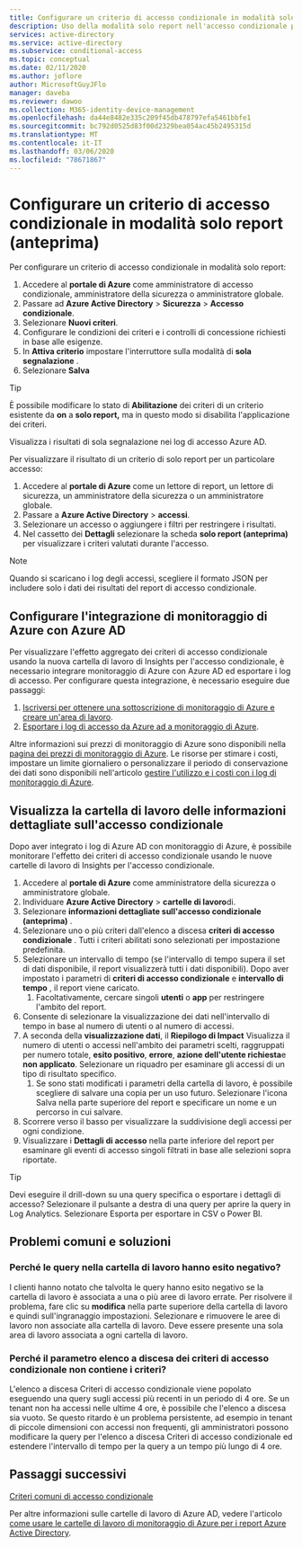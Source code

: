 ```yaml
---
title: Configurare un criterio di accesso condizionale in modalità solo report-Azure Active Directory
description: Uso della modalità solo report nell'accesso condizionale per facilitare l'adozione
services: active-directory
ms.service: active-directory
ms.subservice: conditional-access
ms.topic: conceptual
ms.date: 02/11/2020
ms.author: joflore
author: MicrosoftGuyJFlo
manager: daveba
ms.reviewer: dawoo
ms.collection: M365-identity-device-management
ms.openlocfilehash: da44e8482e335c209f45db478797efa5461bbfe1
ms.sourcegitcommit: bc792d0525d83f00d2329bea054ac45b2495315d
ms.translationtype: MT
ms.contentlocale: it-IT
ms.lasthandoff: 03/06/2020
ms.locfileid: "78671867"
---
```

# <a name="configure-a-conditional-access-policy-in-report-only-mode-preview"></a>Configurare un criterio di accesso condizionale in modalità solo report (anteprima)

Per configurare un criterio di accesso condizionale in modalità solo report:

1. Accedere al **portale di Azure** come amministratore di accesso condizionale, amministratore della sicurezza o amministratore globale.
1. Passare ad **Azure Active Directory** > **Sicurezza** > **Accesso condizionale**.
1. Selezionare **Nuovi criteri**.
1. Configurare le condizioni dei criteri e i controlli di concessione richiesti in base alle esigenze.
1. In **Attiva criterio** impostare l'interruttore sulla modalità di **sola segnalazione** .
1. Selezionare **Salva**

> [!TIP]
> È possibile modificare lo stato di **Abilitazione** dei criteri di un criterio esistente da **on** a **solo report,** ma in questo modo si disabilita l'applicazione dei criteri. 

Visualizza i risultati di sola segnalazione nei log di accesso Azure AD.

Per visualizzare il risultato di un criterio di solo report per un particolare accesso:

1. Accedere al **portale di Azure** come un lettore di report, un lettore di sicurezza, un amministratore della sicurezza o un amministratore globale.
1. Passare a **Azure Active Directory** > **accessi**.
1. Selezionare un accesso o aggiungere i filtri per restringere i risultati.
1. Nel cassetto dei **Dettagli** selezionare la scheda **solo report (anteprima)** per visualizzare i criteri valutati durante l'accesso.

> [!NOTE]
> Quando si scaricano i log degli accessi, scegliere il formato JSON per includere solo i dati dei risultati del report di accesso condizionale.

## <a name="set-up-azure-monitor-integration-with-azure-ad"></a>Configurare l'integrazione di monitoraggio di Azure con Azure AD

Per visualizzare l'effetto aggregato dei criteri di accesso condizionale usando la nuova cartella di lavoro di Insights per l'accesso condizionale, è necessario integrare monitoraggio di Azure con Azure AD ed esportare i log di accesso. Per configurare questa integrazione, è necessario eseguire due passaggi: 

1. [Iscriversi per ottenere una sottoscrizione di monitoraggio di Azure e creare un'area di lavoro](/azure/azure-monitor/learn/quick-create-workspace).
1. [Esportare i log di accesso da Azure ad a monitoraggio di Azure](/azure/active-directory/reports-monitoring/howto-integrate-activity-logs-with-log-analytics).

Altre informazioni sui prezzi di monitoraggio di Azure sono disponibili nella [pagina dei prezzi di monitoraggio di Azure](https://azure.microsoft.com/pricing/details/monitor/). Le risorse per stimare i costi, impostare un limite giornaliero o personalizzare il periodo di conservazione dei dati sono disponibili nell'articolo [gestire l'utilizzo e i costi con i log di monitoraggio di Azure](../../azure-monitor/platform/manage-cost-storage.md#estimating-the-costs-to-manage-your-environment).

## <a name="view-conditional-access-insights-workbook"></a>Visualizza la cartella di lavoro delle informazioni dettagliate sull'accesso condizionale

Dopo aver integrato i log di Azure AD con monitoraggio di Azure, è possibile monitorare l'effetto dei criteri di accesso condizionale usando le nuove cartelle di lavoro di Insights per l'accesso condizionale.

1. Accedere al **portale di Azure** come amministratore della sicurezza o amministratore globale.
1. Individuare **Azure Active Directory** > **cartelle di lavoro**di.
1. Selezionare **informazioni dettagliate sull'accesso condizionale (anteprima)** .
1. Selezionare uno o più criteri dall'elenco a discesa **criteri di accesso condizionale** . Tutti i criteri abilitati sono selezionati per impostazione predefinita.
1. Selezionare un intervallo di tempo (se l'intervallo di tempo supera il set di dati disponibile, il report visualizzerà tutti i dati disponibili). Dopo aver impostato i parametri di **criteri di accesso condizionale** e **intervallo di tempo** , il report viene caricato.
   1. Facoltativamente, cercare singoli **utenti** o **app** per restringere l'ambito del report.
1. Consente di selezionare la visualizzazione dei dati nell'intervallo di tempo in base al numero di utenti o al numero di accessi.
1. A seconda della **visualizzazione dati**, il **Riepilogo di Impact** Visualizza il numero di utenti o accessi nell'ambito dei parametri scelti, raggruppati per numero totale, **esito positivo**, **errore**, **azione dell'utente richiesta**e **non applicato**. Selezionare un riquadro per esaminare gli accessi di un tipo di risultato specifico. 
   1. Se sono stati modificati i parametri della cartella di lavoro, è possibile scegliere di salvare una copia per un uso futuro. Selezionare l'icona Salva nella parte superiore del report e specificare un nome e un percorso in cui salvare.
1. Scorrere verso il basso per visualizzare la suddivisione degli accessi per ogni condizione.
1. Visualizzare i **Dettagli di accesso** nella parte inferiore del report per esaminare gli eventi di accesso singoli filtrati in base alle selezioni sopra riportate.

> [!TIP] 
> Devi eseguire il drill-down su una query specifica o esportare i dettagli di accesso? Selezionare il pulsante a destra di una query per aprire la query in Log Analytics. Selezionare Esporta per esportare in CSV o Power BI.

## <a name="common-problems-and-solutions"></a>Problemi comuni e soluzioni

### <a name="why-are-the-queries-in-the-workbook-failing"></a>Perché le query nella cartella di lavoro hanno esito negativo?

I clienti hanno notato che talvolta le query hanno esito negativo se la cartella di lavoro è associata a una o più aree di lavoro errate. Per risolvere il problema, fare clic su **modifica** nella parte superiore della cartella di lavoro e quindi sull'ingranaggio impostazioni. Selezionare e rimuovere le aree di lavoro non associate alla cartella di lavoro. Deve essere presente una sola area di lavoro associata a ogni cartella di lavoro.

### <a name="why-doesnt-the-conditional-access-policies-dropdown-parameter-contain-my-policies"></a>Perché il parametro elenco a discesa dei criteri di accesso condizionale non contiene i criteri?

L'elenco a discesa Criteri di accesso condizionale viene popolato eseguendo una query sugli accessi più recenti in un periodo di 4 ore. Se un tenant non ha accessi nelle ultime 4 ore, è possibile che l'elenco a discesa sia vuoto. Se questo ritardo è un problema persistente, ad esempio in tenant di piccole dimensioni con accessi non frequenti, gli amministratori possono modificare la query per l'elenco a discesa Criteri di accesso condizionale ed estendere l'intervallo di tempo per la query a un tempo più lungo di 4 ore.

## <a name="next-steps"></a>Passaggi successivi

[Criteri comuni di accesso condizionale](concept-conditional-access-policy-common.md)

Per altre informazioni sulle cartelle di lavoro di Azure AD, vedere l'articolo [come usare le cartelle di lavoro di monitoraggio di Azure per i report Azure Active Directory](../reports-monitoring/howto-use-azure-monitor-workbooks.md).
